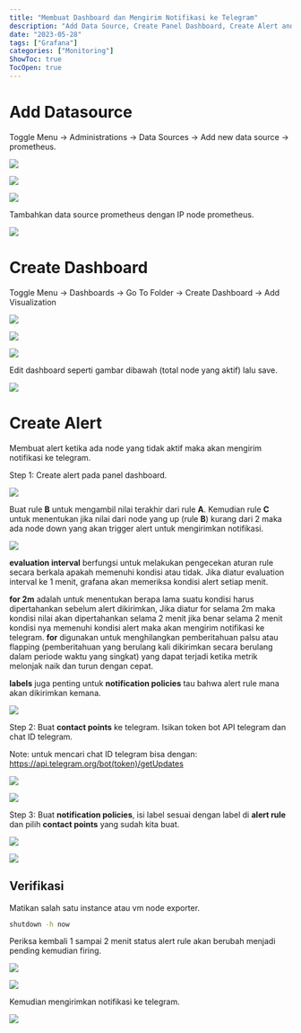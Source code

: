 ```yaml
---
title: "Membuat Dashboard dan Mengirim Notifikasi ke Telegram"
description: "Add Data Source, Create Panel Dashboard, Create Alert and Send to Telegram"
date: "2023-05-28"
tags: ["Grafana"]
categories: ["Monitoring"]
ShowToc: true
TocOpen: true
---
```


# Add Datasource

Toggle Menu -> Administrations -> Data Sources -> Add new data source -> prometheus.

![](/images/datasource1.png)

![](/images/datasource2.png)

![](/images/datasource3.png)

Tambahkan data source prometheus dengan IP node prometheus.

![](/images/datasource4.png)

# Create Dashboard

Toggle Menu -> Dashboards -> Go To Folder -> Create Dashboard -> Add Visualization 

![](/images/create-dashboard2.png)

![](/images/create-dashboard3.png)

![](/images/create-dashboard4.png)

Edit dashboard seperti gambar dibawah (total node yang aktif) lalu save.

![](/images/create-dashboard6.png)

# Create Alert

Membuat alert ketika ada node yang tidak aktif maka akan mengirim notifikasi ke telegram.

Step 1: Create alert pada panel dashboard.

![](/images/alert1.png)

Buat rule **B** untuk mengambil nilai terakhir dari rule **A**. Kemudian rule **C** untuk menentukan jika nilai dari node yang up (rule **B**) kurang dari 2 maka ada node down yang akan trigger alert untuk mengirimkan notifikasi.

![](/images/alert2.png)

**evaluation interval** berfungsi untuk melakukan pengecekan aturan rule secara berkala apakah memenuhi kondisi atau tidak. Jika diatur evaluation interval ke 1 menit, grafana akan memeriksa kondisi alert setiap menit. 

**for 2m** adalah untuk menentukan berapa lama suatu kondisi harus dipertahankan sebelum alert dikirimkan, Jika diatur for selama 2m maka kondisi nilai akan dipertahankan selama 2 menit jika benar selama 2 menit kondisi nya memenuhi kondisi alert maka akan mengirim notifikasi ke telegram. **for** digunakan untuk menghilangkan pemberitahuan palsu atau flapping (pemberitahuan yang berulang kali dikirimkan secara berulang dalam periode waktu yang singkat) yang dapat terjadi ketika metrik melonjak naik dan turun dengan cepat.

**labels** juga penting untuk **notification policies** tau bahwa alert rule mana akan dikirimkan kemana.

![](/images/alert3.png)

Step 2: Buat **contact points** ke telegram. Isikan token bot API telegram dan chat ID telegram.

Note: untuk mencari chat ID telegram bisa dengan: https://api.telegram.org/bot(token)/getUpdates

![](/images/alert4.png)

![](/images/alert5.png)

Step 3: Buat **notification policies**, isi label sesuai dengan label di **alert rule** dan pilih **contact points** yang sudah kita buat.

![](/images/alert6.png)

![](/images/alert7.png)

## Verifikasi

Matikan salah satu instance atau vm node exporter.

```bash
shutdown -h now
```

Periksa kembali 1 sampai 2 menit status alert rule akan berubah menjadi pending kemudian firing.

![](/images/alert8.png)

![](/images/alert10.png)

Kemudian mengirimkan notifikasi ke telegram.

![](/images/alert9.png)